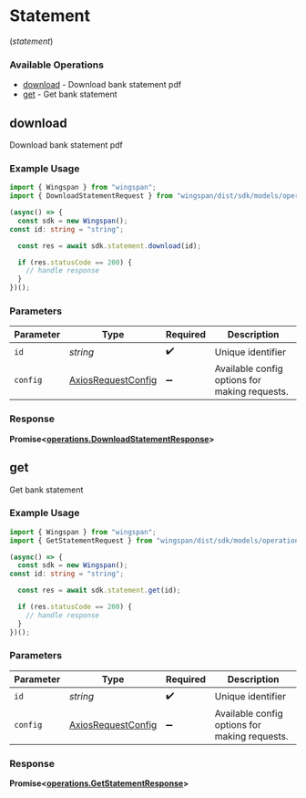# Statement
(*statement*)

### Available Operations

* [download](#download) - Download bank statement pdf
* [get](#get) - Get bank statement

## download

Download bank statement pdf

### Example Usage

```typescript
import { Wingspan } from "wingspan";
import { DownloadStatementRequest } from "wingspan/dist/sdk/models/operations";

(async() => {
  const sdk = new Wingspan();
const id: string = "string";

  const res = await sdk.statement.download(id);

  if (res.statusCode == 200) {
    // handle response
  }
})();
```

### Parameters

| Parameter                                                    | Type                                                         | Required                                                     | Description                                                  |
| ------------------------------------------------------------ | ------------------------------------------------------------ | ------------------------------------------------------------ | ------------------------------------------------------------ |
| `id`                                                         | *string*                                                     | :heavy_check_mark:                                           | Unique identifier                                            |
| `config`                                                     | [AxiosRequestConfig](https://axios-http.com/docs/req_config) | :heavy_minus_sign:                                           | Available config options for making requests.                |


### Response

**Promise<[operations.DownloadStatementResponse](../../models/operations/downloadstatementresponse.md)>**


## get

Get bank statement

### Example Usage

```typescript
import { Wingspan } from "wingspan";
import { GetStatementRequest } from "wingspan/dist/sdk/models/operations";

(async() => {
  const sdk = new Wingspan();
const id: string = "string";

  const res = await sdk.statement.get(id);

  if (res.statusCode == 200) {
    // handle response
  }
})();
```

### Parameters

| Parameter                                                    | Type                                                         | Required                                                     | Description                                                  |
| ------------------------------------------------------------ | ------------------------------------------------------------ | ------------------------------------------------------------ | ------------------------------------------------------------ |
| `id`                                                         | *string*                                                     | :heavy_check_mark:                                           | Unique identifier                                            |
| `config`                                                     | [AxiosRequestConfig](https://axios-http.com/docs/req_config) | :heavy_minus_sign:                                           | Available config options for making requests.                |


### Response

**Promise<[operations.GetStatementResponse](../../models/operations/getstatementresponse.md)>**

